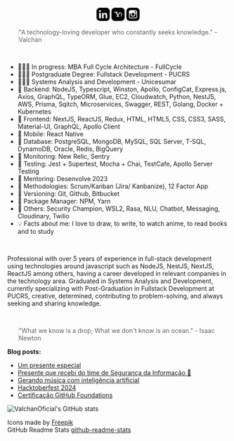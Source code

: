 <p align="center">
<a href="https://www.linkedin.com/in/ValchanOficial"><img src="https://raw.githubusercontent.com/ValchanOficial/ValchanOficial/main/social/linkedin.png" width="30"></img></a>
<a href="mailto:valeria_padilha@yahoo.com.br?Subject=Contato&body=Ola%20Valchan"><img src="https://raw.githubusercontent.com/ValchanOficial/ValchanOficial/main/social/yahoo.png" width="30"></img></a>
<a href="https://www.instagram.com/ValchanOficial"><img src="https://raw.githubusercontent.com/ValchanOficial/ValchanOficial/main/social/instagram.png" width="30"></img></a>
</p>

<blockquote style="padding: 0;">
<p>"A technology-loving developer who constantly seeks knowledge." - Valchan</p>
</blockquote>

<br>

- 👩🏻‍🎓 In progress: MBA Full Cycle Architecture - FullCycle
- 👩🏻‍🎓 Postgraduate Degree: Fullstack Development - PUCRS
- 👩🏻‍🎓 Systems Analysis and Development - Unicesumar
- 💾 Backend: NodeJS, Typescript, Winston, Apollo, ConfigCat, Express.js, Axios, GraphQL, TypeORM, Glue, EC2, Cloudwatch, Python, NestJS, AWS, Prisma, Sqitch, Microservices, Swagger, REST, Golang, Docker + Kubernetes
- 💾 Frontend: NextJS, ReactJS, Redux, HTML, HTML5, CSS, CSS3, SASS, Material-UI, GraphQL, Apollo Client
- 💾 Mobile: React Native
- 💾 Database: PostgreSQL, MongoDB, MySQL, SQL Server, T-SQL, DynamoDB, Oracle, Redis, BigQuery
- 💾 Monitoring: New Relic, Sentry
- 💾 Testing: Jest + Supertest, Mocha + Chai, TestCafe, Apollo Server Testing
- 💾 Mentoring: Desenvolve 2023
- 💾 Methodologies: Scrum/Kanban (Jira/ Kanbanize), 12 Factor App
- 💾 Versioning: Git, Github, Bitbucket
- 💾 Package Manager: NPM, Yarn
- 💾 Others: Security Champion, WSL2, Rasa, NLU, Chatbot, Messaging, Cloudinary, Twilio
- 💡 Facts about me: I love to draw, to write, to watch anime, to read books and to study

<br>

Professional with over 5 years of experience in full-stack development using technologies around javascript such as NodeJS, NestJS, NextJS, ReactJS among others, having a career developed in relevant companies in the technology area. Graduated in Systems Analysis and Development, currently specializing with Post-Graduation in Fullstack Development at PUCRS, creative, determined, contributing to problem-solving, and always seeking and sharing knowledge.

<br>
<blockquote style="padding: 0;">
<p>"What we know is a drop; What we don't know is an ocean." - Isaac Newton</p>
</blockquote>

<b>Blog posts:</b>

<!-- BLOG-POST-LIST:START -->
- [Um presente especial](https://valchan.com.br/leadership-book/)
- [Presente que recebi do time de Segurança da Informação 💙](https://valchan.com.br/security-champion-veteran/)
- [Gerando música com inteligência artificial](https://valchan.com.br/music-generation-with-ai/)
- [Hacktoberfest 2024](https://valchan.com.br/hacktoberfest-2024/)
- [Certificação GitHub Foundations](https://valchan.com.br/github-foundations-certification/)
<!-- BLOG-POST-LIST:END -->
  
![ValchanOficial's GitHub stats](https://github-readme-stats.vercel.app/api/top-langs?username=ValchanOficial)

Icons made by <a href="https://www.flaticon.com/authors/freepik" title="Freepik">Freepik</a><br>
GitHub Readme Stats <a href="https://github.com/anuraghazra/github-readme-stats">github-readme-stats</a>
